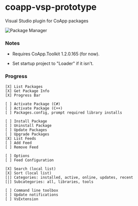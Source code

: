 coapp-vsp-prototype
===================

Visual Studio plugin for CoApp packages

![Package Manager](coapp-vsp-prototype/raw/master/pkgmgr.png)

### Notes

- Requires CoApp.Toolkit 1.2.0.165 (for now).

- Set startup project to "Loader" if it isn't.

### Progress

    [X] List Packages
    [X] Get Package Info
    [X] Progress Bar

    [ ] Activate Package (C#)
    [ ] Activate Package (C++)
    [ ] Packages.config, prompt required library installs

    [ ] Install Package
    [ ] Uninstall Package
    [ ] Update Packages
    [ ] Upgrade Packages
    [X] List Feeds
    [ ] Add Feed
    [ ] Remove Feed

    [ ] Options
    [ ] Feed Configuration

    [X] Search (local list)
    [X] Sort (local list)
    [|] Categories: installed, active, online, updates, recent
    [|] Subcategories: all, libraries, tools

    [ ] Command line toolbox
    [ ] Update notifications
    [ ] VsExtension


